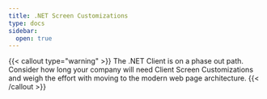 ```yaml
---
title: .NET Screen Customizations
type: docs
sidebar:
  open: true
---
```


{{< callout type="warning" >}}
  The .NET Client is on a phase out path. Consider how long your company will need Client Screen Customizations and weigh
  the effort with moving to the modern web page architecture.
{{< /callout >}}
